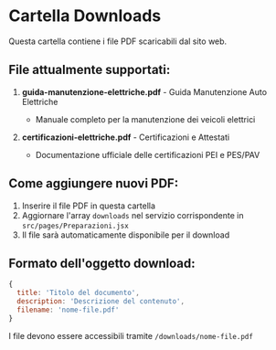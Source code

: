 # Cartella Downloads

Questa cartella contiene i file PDF scaricabili dal sito web.

## File attualmente supportati:

1. **guida-manutenzione-elettriche.pdf** - Guida Manutenzione Auto Elettriche
   - Manuale completo per la manutenzione dei veicoli elettrici

2. **certificazioni-elettriche.pdf** - Certificazioni e Attestati  
   - Documentazione ufficiale delle certificazioni PEI e PES/PAV

## Come aggiungere nuovi PDF:

1. Inserire il file PDF in questa cartella
2. Aggiornare l'array `downloads` nel servizio corrispondente in `src/pages/Preparazioni.jsx`
3. Il file sarà automaticamente disponibile per il download

## Formato dell'oggetto download:

```javascript
{
  title: 'Titolo del documento',
  description: 'Descrizione del contenuto',
  filename: 'nome-file.pdf'
}
```

I file devono essere accessibili tramite `/downloads/nome-file.pdf`
